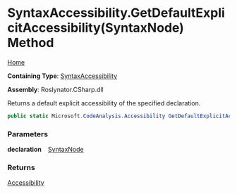 # SyntaxAccessibility\.GetDefaultExplicitAccessibility\(SyntaxNode\) Method

[Home](../../../../README.md)

**Containing Type**: [SyntaxAccessibility](../README.md)

**Assembly**: Roslynator\.CSharp\.dll

  
Returns a default explicit accessibility of the specified declaration\.

```csharp
public static Microsoft.CodeAnalysis.Accessibility GetDefaultExplicitAccessibility(Microsoft.CodeAnalysis.SyntaxNode declaration)
```

### Parameters

**declaration** &ensp; [SyntaxNode](https://docs.microsoft.com/en-us/dotnet/api/microsoft.codeanalysis.syntaxnode)

### Returns

[Accessibility](https://docs.microsoft.com/en-us/dotnet/api/microsoft.codeanalysis.accessibility)

